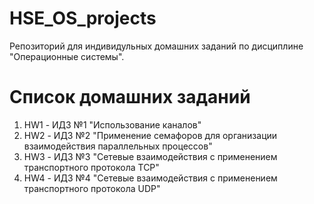 # HSE_OS_projects
Репозиторий для индивидульных домашних заданий по дисциплине "Операционные системы".
# Список домашних заданий
1. HW1 - ИДЗ №1 "Использование каналов"
1. HW2 - ИДЗ №2 "Применение семафоров для организации взаимодействия параллельных процессов"
1. HW3 - ИДЗ №3 "Сетевые взаимодействия с применением транспортного протокола TCP"
2. HW4 - ИДЗ №4 "Сетевые взаимодействия с применением транспортного протокола UDP"
